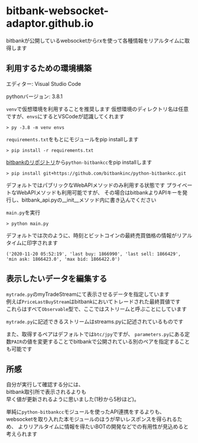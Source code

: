 # bitbank-websocket-adaptor.github.io

bitbankが公開しているwebsocketからrxを使って各種情報をリアルタイムに取得します

## 利用するための環境構築

エディター: Visual Studio Code

pythonバージョン: 3.8.1

`venv`で仮想環境を利用することを推奨します
仮想環境のディレクトリ名は任意ですが、`envs`にするとVSCodeが認識してくれます

```
> py -3.8 -m venv envs
```

`requirements.txt`をもとにモジュールをpip installします

```
> pip install -r requirements.txt
```

[bitbankのリポジトリ](https://github.com/bitbankinc/python-bitbankcc)から`python-bitbankcc`をpip installします

```
> pip install git+https://github.com/bitbankinc/python-bitbankcc.git
```

デフォルトではパブリックなWebAPIメソッドのみ利用する状態です
プライベートなWebAPIメソッドも利用可能ですが、
その場合はbitbankよりAPIキーを発行し、bitbank_api.pyの__init__メソッド内に書き込んでください

`main.py`を実行

```
> python main.py
```

デフォルトでは次のように、時刻とビットコインの最終売買価格の情報がリアルタイムに印字されます

```
('2020-11-20 05:52:19', 'last buy: 1866990', 'last sell: 1866429', 'min ask: 1866423.0', 'max bid: 1866422.0')
```

## 表示したいデータを編集する

`mytrade.py`のmyTradeStreamにて表示させるデータを指定しています<br>
例えば`PriceLastBuyStream`はbitbankにおいてトレードされた最終買値です<br>
これらはすべて`Observable`型で、ここではストリームと呼ぶことにしています

`mytrade.py`に記述できるストリームはstreams.pyに記述されているものです


また、取得するペアはデフォルトでは`btc/jpy`ですが、
`parameters.py`にある定数`PAIR`の値を変更することでbitbankで公開されている別のペアを指定することも可能です

## 所感

自分が実行して確認する分には、<br>
bitbank取引所で表示されるよりも<br>
早く値が更新されるように思いました(1秒から5秒ほど)。

単純に`python-bitbankcc`モジュールを使ったAPI連携をするよりも、<br>
websocketを取り入れた本モジュールのほうが早いレスポンスを得られるため、
よりリアルタイムに情報を得たいBOTの開発などでの有用性が見込めると考えられます
